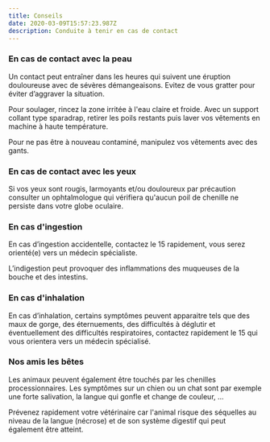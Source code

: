 ```yaml
---
title: Conseils
date: 2020-03-09T15:57:23.987Z
description: Conduite à tenir en cas de contact
---
```

### En cas de contact avec la peau

Un contact peut entraîner dans les heures qui suivent une éruption douloureuse avec de sévères démangeaisons. Evitez de vous gratter pour éviter d’aggraver la situation.

Pour soulager, rincez la zone irritée à l'eau claire et froide. Avec un support collant type sparadrap, retirer les poils restants puis laver vos vêtements en machine à haute température.

Pour ne pas être à nouveau contaminé, manipulez vos vêtements avec des gants.

### En cas de contact avec les yeux

Si vos yeux sont rougis, larmoyants et/ou douloureux par précaution consulter un ophtalmologue qui vérifiera qu'aucun poil de chenille ne persiste dans votre globe oculaire.

### En cas d'ingestion

En cas d’ingestion accidentelle, contactez le 15 rapidement, vous serez orienté(e) vers un médecin spécialiste.

L’indigestion peut provoquer des inflammations des muqueuses de la bouche et des intestins.

### En cas d'inhalation

En cas d’inhalation, certains symptômes peuvent apparaitre tels que des maux de gorge, des éternuements, des difficultés à déglutir et éventuellement des difficultés respiratoires, contactez rapidement le 15 qui vous orientera vers un médecin spécialisé.

### Nos amis les bêtes

Les animaux peuvent également être touchés par les chenilles processionnaires. Les symptômes sur un chien ou un chat sont par exemple une forte salivation, la langue qui gonfle et change de couleur, …

Prévenez rapidement votre vétérinaire car l'animal risque des séquelles au niveau de la langue (nécrose) et de son système digestif qui peut également être atteint.
